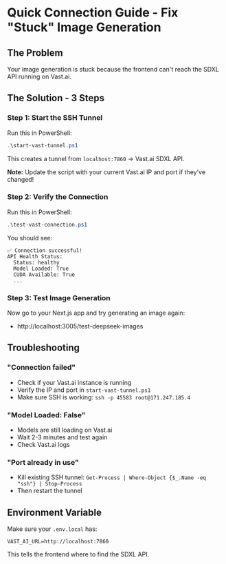 # Quick Connection Guide - Fix "Stuck" Image Generation

## The Problem
Your image generation is stuck because the frontend can't reach the SDXL API running on Vast.ai.

## The Solution - 3 Steps

### Step 1: Start the SSH Tunnel
Run this in PowerShell:
```powershell
.\start-vast-tunnel.ps1
```

This creates a tunnel from `localhost:7860` → Vast.ai SDXL API.

**Note:** Update the script with your current Vast.ai IP and port if they've changed!

### Step 2: Verify the Connection
Run this in PowerShell:
```powershell
.\test-vast-connection.ps1
```

You should see:
```
✅ Connection successful!
API Health Status:
  Status: healthy
  Model Loaded: True
  CUDA Available: True
  ...
```

### Step 3: Test Image Generation
Now go to your Next.js app and try generating an image again:
- http://localhost:3005/test-deepseek-images

## Troubleshooting

### "Connection failed"
- Check if your Vast.ai instance is running
- Verify the IP and port in `start-vast-tunnel.ps1`
- Make sure SSH is working: `ssh -p 45583 root@171.247.185.4`

### "Model Loaded: False"
- Models are still loading on Vast.ai
- Wait 2-3 minutes and test again
- Check Vast.ai logs

### "Port already in use"
- Kill existing SSH tunnel: `Get-Process | Where-Object {$_.Name -eq "ssh"} | Stop-Process`
- Then restart the tunnel

## Environment Variable
Make sure your `.env.local` has:
```
VAST_AI_URL=http://localhost:7860
```

This tells the frontend where to find the SDXL API.

